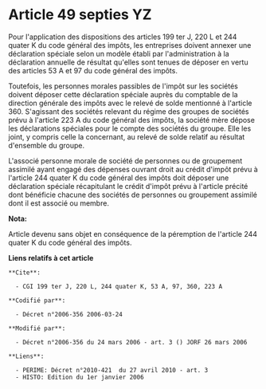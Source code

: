 # Article 49 septies YZ

Pour l'application des dispositions des articles 199 ter J, 220 L et 244 quater K du code général des impôts, les entreprises
doivent annexer une déclaration spéciale selon un modèle établi par l'administration à la déclaration annuelle de résultat
qu'elles sont tenues de déposer en vertu des articles 53 A et 97 du code général des impôts.

Toutefois, les personnes morales passibles de l'impôt sur les sociétés doivent déposer cette déclaration spéciale auprès du
comptable de la direction générale des impôts avec le relevé de solde mentionné à l'article 360. S'agissant des sociétés
relevant du régime des groupes de sociétés prévu à l'article 223 A du code général des impôts, la société mère dépose les
déclarations spéciales pour le compte des sociétés du groupe. Elle les joint, y compris celle la concernant, au relevé de
solde relatif au résultat d'ensemble du groupe.

L'associé personne morale de société de personnes ou de groupement assimilé ayant engagé des dépenses ouvrant droit au crédit
d'impôt prévu à l'article 244 quater K du code général des impôts doit déposer une déclaration spéciale récapitulant le
crédit d'impôt prévu à l'article précité dont bénéficie chacune des sociétés de personnes ou groupement assimilé dont il est
associé ou membre.

**Nota:**

Article devenu sans objet en conséquence de la péremption de l'article 244 quater K du code général des impôts.

**Liens relatifs à cet article**

	**Cite**:

	  - CGI 199 ter J, 220 L, 244 quater K, 53 A, 97, 360, 223 A

	**Codifié par**:

	  - Décret n°2006-356 2006-03-24

	**Modifié par**:

	  - Décret n°2006-356 du 24 mars 2006 - art. 3 () JORF 26 mars 2006

	**Liens**:

	  - PERIME: Décret n°2010-421  du 27 avril 2010 - art. 3
	  - HISTO: Edition du 1er janvier 2006
